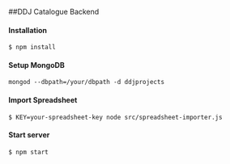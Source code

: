##DDJ Catalogue Backend

#### Installation
```
$ npm install
```

#### Setup MongoDB

```
mongod --dbpath=/your/dbpath -d ddjprojects
```

#### Import Spreadsheet
```
$ KEY=your-spreadsheet-key node src/spreadsheet-importer.js
```

#### Start server
```
$ npm start
```


